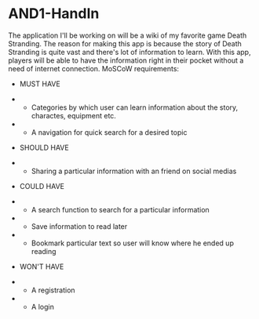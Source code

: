 # AND1-HandIn
The application I'll be working on will be a wiki of my favorite game Death Stranding. 
The reason for making this app is because the story of Death Stranding is quite vast and there's lot of information to learn. With this app, players will be able to have the information right in their pocket without a need of internet connection.
MoSCoW requirements:

- MUST HAVE 
- - Categories by which user can learn information about the story, charactes, equipment etc.
- - A navigation for quick search for a desired topic

- SHOULD HAVE 
- - Sharing a particular information with an friend on social medias

- COULD HAVE 
- - A search function to search for a particular information
- - Save information to read later
- - Bookmark particular text so user will know where he ended up reading

- WON'T HAVE 
- - A registration
- - A login





